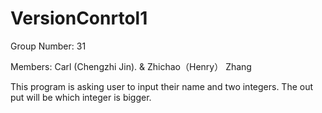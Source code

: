 # VersionConrtol1

Group Number: 31

Members: Carl (Chengzhi Jin). & Zhichao（Henry） Zhang

This program is asking user to input their name and two integers. The out put will be which integer is bigger.
